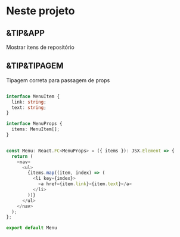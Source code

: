 # Neste projeto

## &TIP&APP

Mostrar itens de repositório

## &TIP&TIPAGEM

Tipagem correta para passagem de props

```ts

interface MenuItem {
  link: string;
  text: string;
}

interface MenuProps {
  items: MenuItem[];
}


const Menu: React.FC<MenuProps> = ({ items }): JSX.Element => {
  return (
    <nav>
      <ul>
        {items.map((item, index) => (
          <li key={index}>
            <a href={item.link}>{item.text}</a>
          </li>
        ))}
      </ul>
    </nav>
  );
};

export default Menu
```
